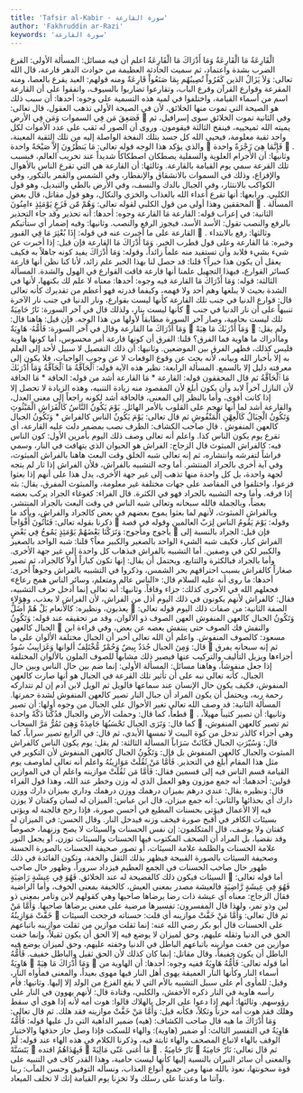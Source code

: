 ```yaml
---
title: 'Tafsir al-Kabir - سورة القارعة'
author: 'Fakhruddin ar-Razi'
keywords: 'سورة القارعة'
---
```


الْقَارِعَةُ
مَا الْقَارِعَةُ
وَمَا أَدْرَاكَ مَا الْقَارِعَةُ
اعلم أن فيه مسائل:
المسألة الأولى:
القرع الضرب بشدة واعتماد، ثم سميت الحادثة العظيمة من حوادث الدهر قارعة، قال الله تعالى:
وَلاَ يَزَالُ الذين كَفَرُواْ تُصِيبُهُم بِمَا صَنَعُواْ قَارِعَةٌ
ومنه قولهم: العبد يقرع بالعصا، ومنه المقرعة وقوارع القرآن وقرع الباب، وتقارعوا تضاربوا بالسيوف، واتفقوا على أن القارعة اسم من أسماء القيامة، واختلفوا في لمية هذه التسمية على وجوه:
أحدها:
أن سبب ذلك هو الصيحة التي تموت منها الخلائق، لأن في الصيحة الأولى تذهب العقول، قال تعالى:
فَصَعِقَ مَن فِي السموات وَمَن فِي الأرض

وفي الثانية تموت الخلائق سوى إسرافيل، ثم يميته الله ثميحييه، فينفخ الثالثة فيقومون.
وروى أن الصور له ثقب على عدد الأموات لكل واحد ثقبة معلومة، فيحيي الله كل جسد بتلك النفخة الواصلة إليه من تلك الثقبة المعينة، والذي يؤكد هذا الوجه قوله تعالى:
مَا يَنظُرُونَ إِلاَّ صَيْحَةً واحدة

فَإِنَّمَا هِىَ زَجْرَةٌ واحدة

.
وثانيها:
أن الأجرام العلوية والسفلية يصطكان اصطكاكاً شديداً عند تخريب العالم، فبسبب تلك القرعة سمي يوم القيامة بالقارعة.
وثالثها:
أن القارعة هي التي تقرع الناس بالأهوال والإفزاع، وذلك في السموات بالانشقاق والإنفطار، وفي الشمس والقمر بالتكور، وفي الكواكب بالانتثار، وفي الجبال بالدك والنسف، وفي الأرض بالطي والتبديل، وهو قول الكلبي.
ورابعها:
أنها تقرع أعداء الله بالعذاب والخزي والنكال، وهو قول مقاتل، قال بعض المحققين وهذا أولى من قول الكلبي لقوله تعالى:
وَهُمْ مّن فَزَعٍ يَوْمَئِذٍ ءامِنُونَ

.
المسألة الثانية:
في إعراب قوله:
القارعة مَا القارعة
وجوه:
أحدها:
أنه تحذير وقد جاء التحذير بالرفع والنصب تقول: الأسد الأسد، فيجوز الرفع والنصب.
وثانيها:
وفيه إضمار أي ستأتيكم القارعة على ما أخبرت عنه في قوله:
إِذَا بُعْثِرَ مَا فِي القبور

.
وثالثها:
رفع بالابتداء وخبره:
مَا القارعة
وعلى قول قطرب الخبر.
وَمَا أَدْرَاكَ مَا القارعة
فإن قيل: إذا أخبرت عن شيء بشيء فلابد وأن تستفيد منه علماً زائداً، وقوله:
وَمَا أَدْرَاكَ
يفيد كونه جاهلاً به فكيف يعقل أن يكون هذا خبراً؟ قلنا: قد حصل لنا بهذا الخبر علم زائد، لأنا كنا نظن أنها قارعة كسائر القوارع، فبهذا التجهيل علمنا أنها قارعة فاقت القوارع في الهول والشدة.
المسألة الثالثة:
قوله:
وَمَا أَدْرَاكَ مَا القارعة
فيه وجوه:
أحدها:
معناه لا علم لك بكنهها، لأنها في الشدة بحيث لا يبلغها وهم أحد ولا فهمه، وكيفما قدرته فهو أعظم من تقديرك كأنه تعالى قال: قوارع الدنيا في جنب تلك القارعة كأنها ليست بقوارع، ونار الدنيا في جنب نار الآخرة كأنها ليست بنار، ولذلك قال في آخر السورة:
نَارٌ حَامِيَةٌ

تنبيهاً على أن نار الدنيا في جنب تلك ليست بحامية، وصار آخر السورة مطابقاً لأولها من هذا الوجه.
فإن قيل:
هاهنا قال:
وَمَا أَدْرَاكَ ما القارعة
وقال في آخر السورة:
فَأُمُّهُۥ هَاوِيَةٌ

وَمَآ أَدْرَىٰكَ مَا هِيَهْ

ولم يقل: وماأدراك ما هاوية فما الفرق؟ قلنا: الفرق أن كونها قارعة أمر محسوس، أما كونها هاوية فليس كذلك، فظهر الفرق بين الموضعين.
وثانيها:
أن ذلك التفصيل لا سبيل لأحد إلى العلم به إلا بأخبار الله وبيانه، لأنه بحث عن وقوع الوقعات لا عن وجوب الواجبات، فلا يكون إلى معرفته دليل إلا بالسمع.
المسألة الرابعة: نظير هذه الآية قوله:
ٱلْحَآقَّةُ
مَا ٱلْحَآقَّةُ
وَمَآ أَدْرَىٰكَ مَا ٱلْحَآقَّةُ
ثم قال المحققون قوله:
القارعة * مَا القارعة
أشد من قوله:
الحاقة * مَا الحاقة
لأن النازل آخراً لابد وأن يكون أبلغ لأن المقصود منه زيادة التنبيه، وهذه الزيادة لا تحصل إلا إذا كانت أقوى، وأما بالنظر إلى المعنى، فالحاقة أشد لكونه راجعاً إلى معنى العدل، والقارعة أشد لما أنها تهجم على القلوب بالأمر الهائل.
يَوْمَ يَكُونُ النَّاسُ كَالْفَرَاشِ الْمَبْثُوثِ
وَتَكُونُ الْجِبَالُ كَالْعِهْنِ الْمَنْفُوشِ
ثم قال تعالى:
يَوْمَ يَكُونُ الناس كالفراش * وَتَكُونُ الجبال كالعهن المنفوش
.
قال صاحب الكشاف:
الظرف نصب بمضمر دلت عليه القارعة، أي تقرع يوم يكون الناس كذا.
واعلم أنه تعالى وصف ذلك اليوم بأمرين الأول:
كون الناس فيه: كالفراش المبثوث قال الزجاج: الفراش هو الحيوان الذي يتهافت في النار، وسمي فراشاً لتفرشه وانتشاره، ثم إنه تعالى شبه الخلق وقت البعث هاهنا بالفراش المبثوث، وفي آية أخرى بالجراد المنتشر.
أما وجه التشبيه بالفراش، فلأن الفراش إذا ثار لم يتجه لجهة واحدة، بل كل واحدة منها تذهب إلى غير جهة الأخرى، يدل هذا على أنهم إذا بعثوا فزعوا، واختلفوا في المقاصد على جهات مختلفة غير معلومة، والمبثوث المفرق، يقال:
بثه إذا فرقه.
وأما وجه التشبيه بالجراد فهو في الكثرة.
قال الفراء:
كغوغاء الجراد يركب بعضه بعضاً، وبالجملة فالله سبحانه وتعالى شبه الناس في وقت البعث بالجراد المنتشر، وبالفراش المبثوث، لأنهم لما بعثوا يموج بعضهم في بعض كالجراد والفراش، ويأكد ما ذكرنا بقوله تعالى:
فَتَأْتُونَ أَفْوَاجاً

وقوله:
يَوْمَ يَقُومُ الناس لِرَبّ العالمين
وقوله في قصة يأجوج ومأجوج:
وَتَرَكْنَا بَعْضَهُمْ يَوْمَئِذٍ يَمُوجُ فِي بَعْضٍ

فإن قيل: الجراد بالنسبة إلى الفراش كبار، فكيف شبه الشيء الواحد بالصغير والكبير معاً؟ قلنا: شبه الواحد بالصغير والكبير لكن في وصفين.
أما التشبيه بالفراش فبذهاب كل واحدة إلى غير جهة الأخرى.
وأما بالجراد فبالكثرة والتتابع، ويحتمل أن يقال:
إنها تكون كباراً أولاً كالجراد، ثم تصير صغاراً كالفراش بسبب احتراقهم بحر الشمس، وذكروا في التشبيه بالفراش وجوهاً أخرى:
أحدها:
ما روى أنه عليه السلام قال: «الناس عالم ومتعلم، وسائر الناس همج رعاع» فجعلهم الله في الأخرى كذلك: جزاء وفاقاً.
وثانيها:
أنه تعالى إنما أدخل حرف التشبيه، فقال:
كالفراش
لأنهم يكونون في ذلك اليوم أذل من الفراش، لأن الفراش لا يعذب، وهؤلاء يعذبون، ونظيره:
كالأنعام بَلْ هُمْ أَضَلُّ

الصفة الثانية: من صفات ذلك اليوم قوله تعالى:
وَتَكُونُ الجبال كالعهن المنفوش
العهن الصوف ذو الألوان، وقد مر تحقيقه عند قوله:
وَتَكُونُ الجبال كالعهن

والنفش فك الصوف حتى ينتفش بعضه عن بعض، وفي قراءة ابن مسعود: كالصوف المنفوش.
واعلم أن الله تعالى أخبر أن الجبال مختلفة الألوان على ما قال:
وَمِنَ الجبال جُدَدٌ بِيضٌ وَحُمْرٌ مُّخْتَلِفٌ ألوانها وَغَرَابِيبُ سُودٌ

ثم إنه سبحانه يفرق أجزاءها ويزيل التأليف والتركيب عنها فيصير ذلك مشابهاً للصوف الملون بالألوان المختلفة إذا جعل منفوشاً، وهاهنا مسائل:
المسألة الأولى:
إنما ضم بين حال الناس وبين حال الجبال، كأنه تعالى نبه على أن تأثير تلك القرعة في الجبال هو أنها صارت كالعهن المنفوش، فكيف يكون حال الإنسان عند سماعها فالويل ثم الويل لابن آدم إن لم تتداركه رحمة ربه، ويحتمل أن يكون المراد أن جبال النار تصير كالعهن المنفوش لشدة حمرتها.
المسألة الثانية:
قد وصف الله تعالى تغير الأحوال على الجبال من وجوه أولها: أن تصير قطعاً، كما قال:
وحملت الأرض والجبال فدُكَّتا دَكّةً واحدة

.
وثانيها: أن تصير كثيباً مهيلاً، كما قال:
وَتَرَى الجبال تَحْسَبُهَا جَامِدَةً وَهِىَ تَمُرُّ مَرَّ السحاب

ثم تصير كالعهن المنفوش، وهي أجزاء كالذر تدخل من كوة البيت لا تمسها الأيدي، ثم قال: في الرابع تصير سراباً، كما قال:
وَسُيّرَتِ الجبال فَكَانَتْ سَرَاباً
المسألة الثالثة: لم يقل: يوم يكون الناس كالفراش المبثوث والجبال كالعهن المنفوش بل قال:
وَتَكُونُ الجبال كالعهن المنفوش
لأن التكوير في مثل هذا المقام أبلغ في التحذير.
فَأَمَّا مَنْ ثَقُلَتْ مَوَازِينُهُ
واعلم أنه تعالى لماوصف يوم القيامة قسم الناس فيه إلى قسمين فقال:
فَأَمَّا مَن ثَقُلَتْ موازينه
واعلم أن في الموازين قولين: أحدهما: أنه جمع موزون وهو العمل الذي له وزن وخطر عند الله، وهذا قول الفراء قال: ونظيره يقال: عندي درهم بميزان درهمك ووزن درهمك وداري بميزان دارك ووزن دارك أي بحذائها والثاني: أنه جمع ميزان، قال ابن عباس: الميزان له لسان وكفتان لا يوزن فيه إلا الأعمال فيؤتى بحسنات المطيع في أحسن صورة، فإذا رجح فالجنة له ويؤتى بسيئات الكافر في أقبح صورة فيخف وزنه فيدخل النار.
وقال الحسن: في الميزان له كفتان ولا يوصف، قال المتكلمون: إن نفس الحسنات والسيئات لا يصح وزنهما، خصوصاً وقد نقضيا، بل المراد أن الصحف المكتوب فيها الحسنات والسيئات توزن، أو يجعل النور علامة الحسنات والظلمة علامة السيئات، أو تصور صحيفة الحسنات بالصورة الحسنة وصحيفة السيئات بالصورة القبيحة فيظهر بذلك الثقل والخفة، وتكون الفائدة في ذلك ظهور حال صاحب الحسنات في الجمع العظيم فيزداد سروراً، وظهور حال صاحب السيئات فيكون ذلك كالفضيحة له عند الخلائق.
فَهُوَ فِي عِيشَةٍ رَاضِيَةٍ

أما قوله تعالى:
فَهُوَ فِي عِيشَةٍ رَّاضِيَةٍ
فالعيشة مصدر بمعنى العيش، كالخيفة بمعنى الخوف، وأما الراضية فقال الزجاج: معناه أي عيشة ذات رضا يرضاها صاحبها وهي كقولهم لابن وتامر بمعنى ذو لبن وذو تمر، ولهذا قال المفسرون: تفسيرها مرضية على معنى يرضاها صاحبها.
وَأَمَّا مَنْ خَفَّتْ مَوَازِينُهُ

ثم قال تعالى:
وَأَمَّا مَنْ خَفَّتْ موازينه
أي قلت: حسناته فرجحت السيئات على الحسنات قال أبو بكر رضي الله عنه: إنما ثقلت موازين من ثقلت موازينه باتباعهم الحق في الدنيا وثقله عليهم، وحق لميزان لا يوضع فيه إلا الحق أن يكون ثقيلاً، وإنما خفت موازين من خفت موازينه باتباعهم الباطل في الدنيا وخفته عليهم، وحق لميزان يوضع فيه الباطل أن يكون خفيفاً، وقال مقاتل: إنما كان كذلك لأن الحق ثقيل والباطل خفيف.
فَأُمُّهُ هَاوِيَةٌ

وَمَا أَدْرَاكَ مَا هِيَهْ

أما قوله تعالى:
فَأُمُّهُ هَاوِيَةٌ
ففيه وجوه:
أحدها:
أن الهاوية من أسماء النار وكأنها النار العميقة يهوى أهل النار فيها مهوى بعيداً، والمعنى فمأواه النار، وقيل: للمأوى أم على سبيل التشبيه بالأم التي لا يقع الفزع من الولد إلا إليها.
وثانيها:
فأم رأسه هاوية في النار ذكره الأخفش، والكلبي، وقتادة قال: لأنهم يهوون في النار على رؤوسهم.
وثالثها:
أنهم إذا دعوا على الرجل بالهلاك قالوا: هوت أمه لأنه إذا هوى أي سقط وهلك فقد هوت أمه حزناً وثكلاً، فكأنه قيل:
وَأَمَّا مَنْ خَفَّتْ موازينه
فقد هلك.
ثم قال تعالى:
وَمَا أَدْرَاكَ ما هيه
قال صاحب الكشاف: (هيه) ضمير الداهية التي دل عليها قوله:
فَأُمُّهُ هَاوِيَةٌ
في التفسير الثالث: أو ضمير (هاوية): والهاء للسكت فإذا وصل جاز حذفها والاختيار الوقف بالهاء لاتباع المصحف والهاء ثابتة فيه، وذكرنا الكلام في هذه الهاء عند قوله:
لَمْ يَتَسَنَّهْ

فَبِهُدَاهُمُ اقتده

مَا أغنى عَنّى مَالِيَهْ

.
نَارٌ حَامِيَةٌ

ثم قال تعالى:
نَارٌ حَامِيَةٌ
والمعنى أن سائر النيران بالنسبة إليها كأنها ليست حامية، وهذا القدر كاف في التنبيه على قوة سخونتها، نعوذ بالله منها ومن جميع أنواع العذاب، ونسأله التوفيق وحسن المآب: ربنا وآتنا ما وعدتنا على رسلك ولا تخزِنا يوم القيامة إنك لا تخلف الميعاد.